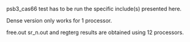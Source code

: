 psb3_cas66 test has to be run the specific include(s) presented here. 

Dense version only works for 1 processor.
 
free.out sr_n.out and regterg results are obtained using 12 processors. 

